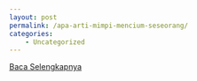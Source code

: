 ```yaml
---
layout: post
permalink: /apa-arti-mimpi-mencium-seseorang/
categories:
    - Uncategorized
---
```


[Baca Selengkapnya](/01)